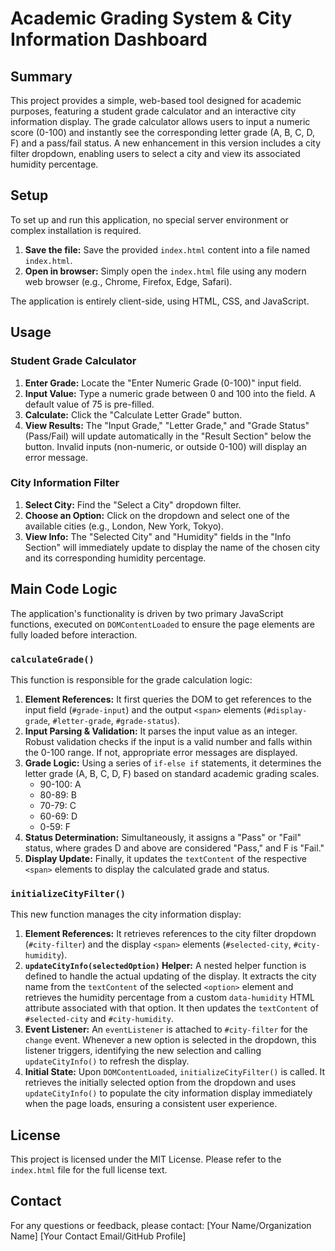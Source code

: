 # Academic Grading System & City Information Dashboard

## Summary
This project provides a simple, web-based tool designed for academic purposes, featuring a student grade calculator and an interactive city information display. The grade calculator allows users to input a numeric score (0-100) and instantly see the corresponding letter grade (A, B, C, D, F) and a pass/fail status. A new enhancement in this version includes a city filter dropdown, enabling users to select a city and view its associated humidity percentage.

## Setup
To set up and run this application, no special server environment or complex installation is required.
1.  **Save the file:** Save the provided `index.html` content into a file named `index.html`.
2.  **Open in browser:** Simply open the `index.html` file using any modern web browser (e.g., Chrome, Firefox, Edge, Safari).

The application is entirely client-side, using HTML, CSS, and JavaScript.

## Usage

### Student Grade Calculator
1.  **Enter Grade:** Locate the "Enter Numeric Grade (0-100)" input field.
2.  **Input Value:** Type a numeric grade between 0 and 100 into the field. A default value of 75 is pre-filled.
3.  **Calculate:** Click the "Calculate Letter Grade" button.
4.  **View Results:** The "Input Grade," "Letter Grade," and "Grade Status" (Pass/Fail) will update automatically in the "Result Section" below the button. Invalid inputs (non-numeric, or outside 0-100) will display an error message.

### City Information Filter
1.  **Select City:** Find the "Select a City" dropdown filter.
2.  **Choose an Option:** Click on the dropdown and select one of the available cities (e.g., London, New York, Tokyo).
3.  **View Info:** The "Selected City" and "Humidity" fields in the "Info Section" will immediately update to display the name of the chosen city and its corresponding humidity percentage.

## Main Code Logic

The application's functionality is driven by two primary JavaScript functions, executed on `DOMContentLoaded` to ensure the page elements are fully loaded before interaction.

### `calculateGrade()`
This function is responsible for the grade calculation logic:
1.  **Element References:** It first queries the DOM to get references to the input field (`#grade-input`) and the output `<span>` elements (`#display-grade`, `#letter-grade`, `#grade-status`).
2.  **Input Parsing & Validation:** It parses the input value as an integer. Robust validation checks if the input is a valid number and falls within the 0-100 range. If not, appropriate error messages are displayed.
3.  **Grade Logic:** Using a series of `if-else if` statements, it determines the letter grade (A, B, C, D, F) based on standard academic grading scales.
    *   90-100: A
    *   80-89: B
    *   70-79: C
    *   60-69: D
    *   0-59: F
4.  **Status Determination:** Simultaneously, it assigns a "Pass" or "Fail" status, where grades D and above are considered "Pass," and F is "Fail."
5.  **Display Update:** Finally, it updates the `textContent` of the respective `<span>` elements to display the calculated grade and status.

### `initializeCityFilter()`
This new function manages the city information display:
1.  **Element References:** It retrieves references to the city filter dropdown (`#city-filter`) and the display `<span>` elements (`#selected-city`, `#city-humidity`).
2.  **`updateCityInfo(selectedOption)` Helper:** A nested helper function is defined to handle the actual updating of the display. It extracts the city name from the `textContent` of the selected `<option>` element and retrieves the humidity percentage from a custom `data-humidity` HTML attribute associated with that option. It then updates the `textContent` of `#selected-city` and `#city-humidity`.
3.  **Event Listener:** An `eventListener` is attached to `#city-filter` for the `change` event. Whenever a new option is selected in the dropdown, this listener triggers, identifying the new selection and calling `updateCityInfo()` to refresh the display.
4.  **Initial State:** Upon `DOMContentLoaded`, `initializeCityFilter()` is called. It retrieves the initially selected option from the dropdown and uses `updateCityInfo()` to populate the city information display immediately when the page loads, ensuring a consistent user experience.

## License
This project is licensed under the MIT License. Please refer to the `index.html` file for the full license text.

## Contact
For any questions or feedback, please contact:
[Your Name/Organization Name]
[Your Contact Email/GitHub Profile]